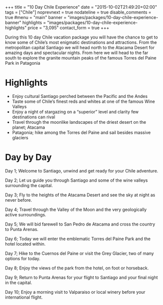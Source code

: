 +++
title = "10 Day Chile Experience"
date = "2015-10-02T21:49:20+02:00"
tags = ["Chile"]
noprevnext = true
nodateline = true
disable_comments = true
#menu = "main"
banner = "images/packages/10-day-chile-experience-banner"
highlights = "images/packages/10-day-chile-experience-highlights"
price = "3,095"
contact_form = true
+++

During this 10 day Chile vacation package you will have the chance to get to know some of Chile’s most enigmatic destinations and attractions. From the metropolitan capital Santiago we will head north to the Atacama Desert for amazing days and spectacular nights. From here we will head to the far south to explore the granite mountain peaks of the famous Torres del Paine Park in Patagonia

# Highlights

* Enjoy cultural Santiago perched between the Pacific and the Andes
* Taste some of Chile’s finest reds and whites at one of the famous Wine Valleys  
* Enjoy a night of stargazing on a “superior” level and clarity few destinations can rival
* Travel through the moonlike landscapes of the driest desert on the planet; Atacama
* Patagonia; hike among the Torres del Paine and sail besides massive glaciers

# Day by Day

Day 1; Welcome to Santiago, unwind and get ready for your Chile adventure.

Day 2; Let us guide you through Santiago and some of the wine valleys surrounding the capital.

Day 3; Fly to the heights of the Atacama Desert and see the sky at night as never before.

Day 4; Travel through the Valley of the Moon and the very geologically active surroundings.

Day 5; We will bid farewell to San Pedro de Atacama and cross the country to Punta Arenas.

Day 6; Today we will enter the emblematic Torres del Paine Park and the hotel located within.

Day 7;  Hike to the Cuernos del Paine or visit the Grey Glacier, two of many options for today.

Day 8; Enjoy the views of the park from the hotel, on foot or horseback.

Day 9; Return to Punta Arenas for your flight to Santiago and your final night in the capital.

Day 10; Enjoy a morning visit to Valparaiso or local winery before your international flight.

